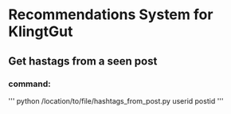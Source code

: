 # Recommendations System for KlingtGut
## Get hastags from a seen post
### command:
'''
python /location/to/file/hashtags_from_post.py userid postid
'''
